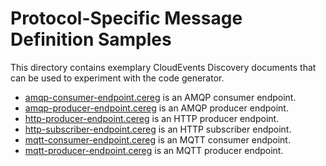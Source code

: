 # Protocol-Specific Message Definition Samples

This directory contains exemplary CloudEvents Discovery documents that can be
used to experiment with the code generator.

* [amqp-consumer-endpoint.cereg](amqp-consumer-endpoint.cereg) is an AMQP consumer endpoint.  
* [amqp-producer-endpoint.cereg](amqp-producer-endpoint.cereg) is an AMQP producer endpoint.  
* [http-producer-endpoint.cereg](http-producer-endpoint.cereg) is an HTTP producer endpoint.  
* [http-subscriber-endpoint.cereg](http-subscriber-endpoint.cereg) is an HTTP subscriber endpoint.  
* [mqtt-consumer-endpoint.cereg](mqtt-consumer-endpoint.cereg) is an MQTT consumer endpoint.  
* [mqtt-producer-endpoint.cereg](mqtt-producer-endpoint.cereg) is an MQTT producer endpoint.  
